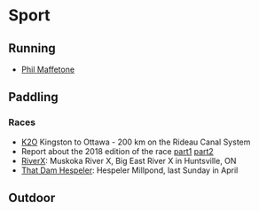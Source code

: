 # Sport

## Running

* [Phil Maffetone]

[Phil Maffetone]: https://philmaffetone.com

## Paddling

### Races

* [K2O] Kingston to Ottawa - 200 km on the Rideau Canal System
* Report about the 2018 edition of the race [part1](K2O/2018-report-part1.md) [part2](K2O/2018-report-part2.md)
* [RiverX]: Muskoka River X, Big East River X in Huntsville, ON
* [That Dam Hespeler]: Hespeler Millpond, last Sunday in April

[K2O]: http://kingston2ottawa.ca
[RiverX]: http://muskokariverx.com
[That Dam Hespeler]: http://damhespeler.com

## Outdoor
